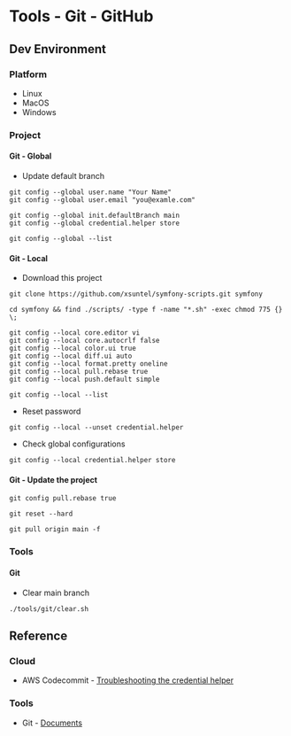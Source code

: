 # Tools - Git - GitHub

## Dev Environment

### Platform

* Linux
* MacOS
* Windows

### Project

#### Git - Global

* Update default branch

```
git config --global user.name "Your Name"
git config --global user.email "you@examle.com"

git config --global init.defaultBranch main
git config --global credential.helper store

git config --global --list
```

#### Git - Local

* Download this project

```
git clone https://github.com/xsuntel/symfony-scripts.git symfony

cd symfony && find ./scripts/ -type f -name "*.sh" -exec chmod 775 {} \;
```

```
git config --local core.editor vi
git config --local core.autocrlf false
git config --local color.ui true
git config --local diff.ui auto
git config --local format.pretty oneline
git config --local pull.rebase true
git config --local push.default simple

git config --local --list
```

* Reset password
```
git config --local --unset credential.helper
```

* Check global configurations
```
git config --local credential.helper store
```

#### Git - Update the project

```
git config pull.rebase true

git reset --hard

git pull origin main -f
```

### Tools

#### Git

* Clear main branch

```
./tools/git/clear.sh
```

## Reference

### Cloud

* AWS Codecommit - [Troubleshooting the credential helper](https://docs.aws.amazon.com/codecommit/latest/userguide/troubleshooting-ch.html)

### Tools

* Git            - [Documents](https://git-scm.com/)
